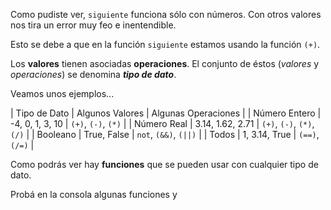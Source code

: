 Como pudiste ver, `siguiente` funciona sólo con números. Con otros valores nos tira un error muy feo e inentendible.

Esto se debe a que en la función `siguiente` estamos usando la función `(+)`.

Los **valores** tienen asociadas **operaciones**. El conjunto de éstos (_valores_ y _operaciones_) se denomina _**tipo de dato**_.

Veamos unos ejemplos...

| Tipo de Dato   | Algunos Valores  | Algunas Operaciones        |
| Número Entero  | -4, 0, 1, 3, 10  | `(+)`, `(-)`, `(*)`        |
| Número Real    | 3.14, 1.62, 2.71 | `(+)`, `(-)`, `(*)`, `(/)` |
| Booleano       | True, False      | `not`, `(&&)`, `(||)`      |
| Todos          | 1, 3.14, True    | `(==)`, `(/=)`             |

Como podrás ver hay **funciones** que se pueden usar con cualquier tipo de dato. 

Probá en la consola algunas funciones y 
